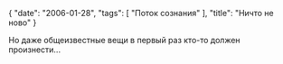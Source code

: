 {
   "date": "2006-01-28",
   "tags": [
      "Поток сознания"
   ],
   "title": "Ничто не ново"
}

Но даже общеизвестные вещи в первый раз кто-то должен произнести...
